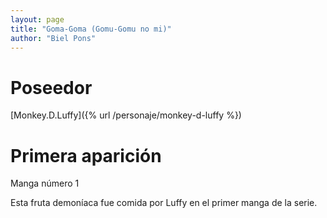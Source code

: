 ```yaml
---
layout: page
title: "Goma-Goma (Gomu-Gomu no mi)"
author: "Biel Pons"
---
```


# Poseedor

[Monkey.D.Luffy]({% url /personaje/monkey-d-luffy %})

# Primera aparición

Manga número 1

Esta fruta demoníaca fue comida por Luffy en el primer manga de la serie.
